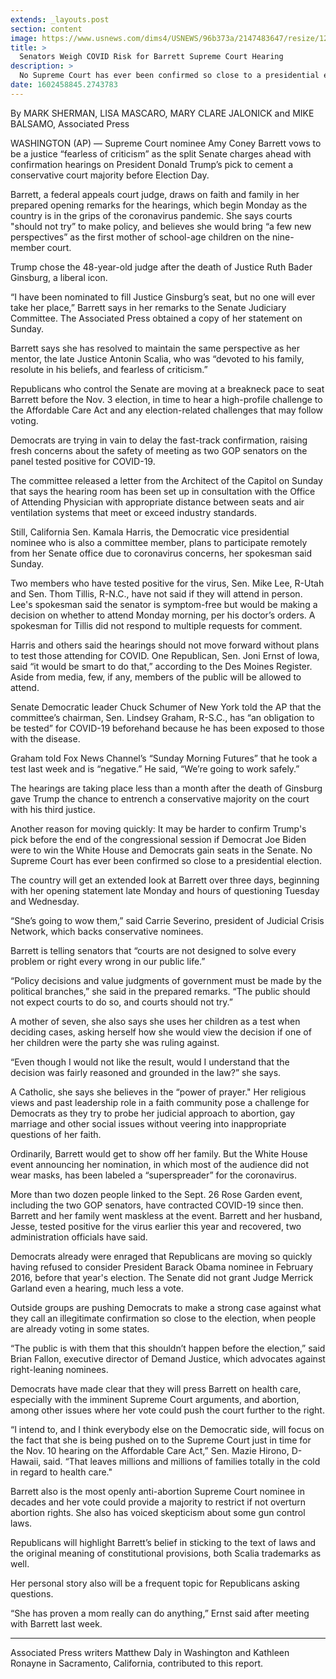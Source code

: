 ```yaml
--- 
extends: _layouts.post 
section: content 
image: https://www.usnews.com/dims4/USNEWS/96b373a/2147483647/resize/1200x%3E/quality/85/?url=http%3A%2F%2Fmedia.beam.usnews.com%2F5d%2Ffd79b384d30226b364cb7fec2d65a0%2Fmedia%3Abe79d2b2ea3c40868bf8670df046ba9cSupreme_Court_Barrett_26383.jpg 
title: > 
  Senators Weigh COVID Risk for Barrett Supreme Court Hearing 
description: > 
  No Supreme Court has ever been confirmed so close to a presidential election.Barrett and her husband, Jesse, tested positive for the virus earlier this year and recovered, two administration officials have said.Democrats have made clear that they will press Barrett on health care, especially with the imminent Supreme Court arguments, and abortion, among other issues where her vote could push the court further to the right.Barrett also is the most openly anti-abortion Supreme Court nominee in decades and her vote could provide a majority to restrict if not overturn abortion rights.“She has proven a mom really can do anything,” Ernst said after meeting with Barrett last week. 
date: 1602458845.2743783 
--- 
```

By MARK SHERMAN, LISA MASCARO, MARY CLARE JALONICK and MIKE BALSAMO, Associated Press

WASHINGTON (AP) — Supreme Court nominee Amy Coney Barrett vows to be a justice “fearless of criticism” as the split Senate charges ahead with confirmation hearings on President Donald Trump’s pick to cement a conservative court majority before Election Day.

Barrett, a federal appeals court judge, draws on faith and family in her prepared opening remarks for the hearings, which begin Monday as the country is in the grips of the coronavirus pandemic. She says courts "should not try” to make policy, and believes she would bring “a few new perspectives” as the first mother of school-age children on the nine-member court.

Trump chose the 48-year-old judge after the death of Justice Ruth Bader Ginsburg, a liberal icon.

“I have been nominated to fill Justice Ginsburg’s seat, but no one will ever take her place,” Barrett says in her remarks to the Senate Judiciary Committee. The Associated Press obtained a copy of her statement on Sunday.

Barrett says she has resolved to maintain the same perspective as her mentor, the late Justice Antonin Scalia, who was “devoted to his family, resolute in his beliefs, and fearless of criticism.”

Republicans who control the Senate are moving at a breakneck pace to seat Barrett before the Nov. 3 election, in time to hear a high-profile challenge to the Affordable Care Act and any election-related challenges that may follow voting.

Democrats are trying in vain to delay the fast-track confirmation, raising fresh concerns about the safety of meeting as two GOP senators on the panel tested positive for COVID-19.

The committee released a letter from the Architect of the Capitol on Sunday that says the hearing room has been set up in consultation with the Office of Attending Physician with appropriate distance between seats and air ventilation systems that meet or exceed industry standards.

Still, California Sen. Kamala Harris, the Democratic vice presidential nominee who is also a committee member, plans to participate remotely from her Senate office due to coronavirus concerns, her spokesman said Sunday.

Two members who have tested positive for the virus, Sen. Mike Lee, R-Utah and Sen. Thom Tillis, R-N.C., have not said if they will attend in person. Lee's spokesman said the senator is symptom-free but would be making a decision on whether to attend Monday morning, per his doctor’s orders. A spokesman for Tillis did not respond to multiple requests for comment.

Harris and others said the hearings should not move forward without plans to test those attending for COVID. One Republican, Sen. Joni Ernst of Iowa, said “it would be smart to do that,” according to the Des Moines Register. Aside from media, few, if any, members of the public will be allowed to attend.

Senate Democratic leader Chuck Schumer of New York told the AP that the committee’s chairman, Sen. Lindsey Graham, R-S.C., has “an obligation to be tested” for COVID-19 beforehand because he has been exposed to those with the disease.

Graham told Fox News Channel’s “Sunday Morning Futures” that he took a test last week and is “negative.” He said, “We’re going to work safely.”

The hearings are taking place less than a month after the death of Ginsburg gave Trump the chance to entrench a conservative majority on the court with his third justice.

Another reason for moving quickly: It may be harder to confirm Trump's pick before the end of the congressional session if Democrat Joe Biden were to win the White House and Democrats gain seats in the Senate. No Supreme Court has ever been confirmed so close to a presidential election.

The country will get an extended look at Barrett over three days, beginning with her opening statement late Monday and hours of questioning Tuesday and Wednesday.

“She’s going to wow them,” said Carrie Severino, president of Judicial Crisis Network, which backs conservative nominees.

Barrett is telling senators that “courts are not designed to solve every problem or right every wrong in our public life.”

“Policy decisions and value judgments of government must be made by the political branches,” she said in the prepared remarks. “The public should not expect courts to do so, and courts should not try.”

A mother of seven, she also says she uses her children as a test when deciding cases, asking herself how she would view the decision if one of her children were the party she was ruling against.

“Even though I would not like the result, would I understand that the decision was fairly reasoned and grounded in the law?” she says.

A Catholic, she says she believes in the “power of prayer." Her religious views and past leadership role in a faith community pose a challenge for Democrats as they try to probe her judicial approach to abortion, gay marriage and other social issues without veering into inappropriate questions of her faith.

Ordinarily, Barrett would get to show off her family. But the White House event announcing her nomination, in which most of the audience did not wear masks, has been labeled a “superspreader” for the coronavirus.

More than two dozen people linked to the Sept. 26 Rose Garden event, including the two GOP senators, have contracted COVID-19 since then. Barrett and her family went maskless at the event. Barrett and her husband, Jesse, tested positive for the virus earlier this year and recovered, two administration officials have said.

Democrats already were enraged that Republicans are moving so quickly having refused to consider President Barack Obama nominee in February 2016, before that year's election. The Senate did not grant Judge Merrick Garland even a hearing, much less a vote.

Outside groups are pushing Democrats to make a strong case against what they call an illegitimate confirmation so close to the election, when people are already voting in some states.

“The public is with them that this shouldn’t happen before the election,” said Brian Fallon, executive director of Demand Justice, which advocates against right-leaning nominees.

Democrats have made clear that they will press Barrett on health care, especially with the imminent Supreme Court arguments, and abortion, among other issues where her vote could push the court further to the right.

“I intend to, and I think everybody else on the Democratic side, will focus on the fact that she is being pushed on to the Supreme Court just in time for the Nov. 10 hearing on the Affordable Care Act,” Sen. Mazie Hirono, D-Hawaii, said. “That leaves millions and millions of families totally in the cold in regard to health care."

Barrett also is the most openly anti-abortion Supreme Court nominee in decades and her vote could provide a majority to restrict if not overturn abortion rights. She also has voiced skepticism about some gun control laws.

Republicans will highlight Barrett’s belief in sticking to the text of laws and the original meaning of constitutional provisions, both Scalia trademarks as well.

Her personal story also will be a frequent topic for Republicans asking questions.

“She has proven a mom really can do anything,” Ernst said after meeting with Barrett last week.

___

Associated Press writers Matthew Daly in Washington and Kathleen Ronayne in Sacramento, California, contributed to this report.